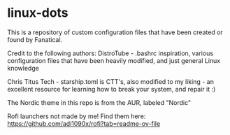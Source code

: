 # linux-dots

This is a repository of custom configuration files that have been created or found by Fanatical.

Credit to the following authors:
DistroTube - .bashrc inspiration, various configuration files that have been heavily modified, and just general Linux knowledge

Chris Titus Tech - starship.toml is CTT's, also modified to my liking - an excellent resource for learning how to break your system, and repair it :)

The Nordic theme in this repo is from the AUR, labeled "Nordic"

Rofi launchers not made by me! Find them here: https://github.com/adi1090x/rofi?tab=readme-ov-file
